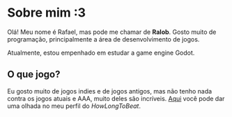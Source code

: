 # Sobre mim :3

Olá! Meu nome é Rafael, mas pode me chamar de **Ralob**. 
Gosto muito de programação, principalmente a área de desenvolvimento de jogos. 

Atualmente, estou empenhado em estudar a game engine Godot.

## O que jogo?

Eu gosto muito de jogos indies e de jogos antigos, mas não tenho nada contra os jogos atuais e AAA, muito deles são incríveis. [Aqui](https://howlongtobeat.com/user/Ralob) você pode dar uma olhada no meu perfil do *HowLongToBeat*.


